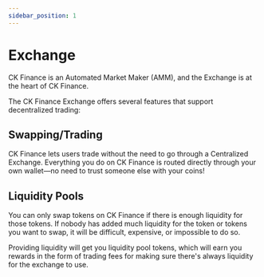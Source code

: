```yaml
---
sidebar_position: 1
---
```


# Exchange

CK Finance is an Automated Market Maker (AMM), and the Exchange is at the heart of CK Finance. 

The CK Finance Exchange offers several features that support decentralized trading:

## Swapping/Trading

CK Finance lets users trade without the need to go through a Centralized Exchange. Everything you do on CK Finance is routed directly through your own wallet—no need to trust someone else with your coins!

## Liquidity Pools

You can only swap tokens on CK Finance if there is enough liquidity for those tokens. If nobody has added much liquidity for the token or tokens you want to swap, it will be difficult, expensive, or impossible to do so.

Providing liquidity will get you liquidity pool tokens, which will earn you rewards in the form of trading fees for making sure there's always liquidity for the exchange to use.